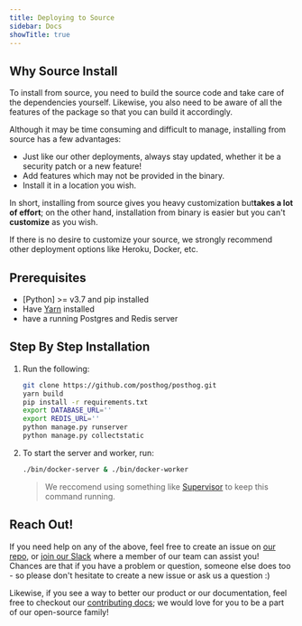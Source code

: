 ```yaml
---
title: Deploying to Source
sidebar: Docs
showTitle: true
---
```


## Why Source Install

To install from source, you need to build the source code and take care of the dependencies yourself. Likewise, you also need to be aware of all the features of the package so that you can build it accordingly.

Although it may be time consuming and difficult to manage, installing from source has a few advantages:

- Just like our other deployments, always stay updated, whether it be a security patch or a new feature!
- Add features which may not be provided in the binary.
- Install it in a location you wish.

In short, installing from source gives you heavy customization but**takes a lot of effort**; on the other hand, installation from binary is easier but you can't **customize** as you wish.

If there is no desire to customize your source, we strongly recommend other deployment options like Heroku, Docker, etc.

## Prerequisites

- [Python] >= v3.7 and pip installed
- Have [Yarn](https://classic.yarnpkg.com/en/docs/install/#mac-stable) installed
- have a running Postgres and Redis server

## Step By Step Installation

1. Run the following:

    ```bash
    git clone https://github.com/posthog/posthog.git
    yarn build
    pip install -r requirements.txt
    export DATABASE_URL=''
    export REDIS_URL=''
    python manage.py runserver
    python manage.py collectstatic
    ```

2. To start the server and worker, run:

    ```bash
    ./bin/docker-server & ./bin/docker-worker
    ```

    > We reccomend using something like [Supervisor](https://github.com/Supervisor/supervisor) to keep this command running.

## Reach Out!

If you need help on any of the above, feel free to create an issue on [our repo](https://github.com/PostHog/posthog), or [join our Slack](https://join.slack.com/t/posthogusers/shared_invite/enQtOTY0MzU5NjAwMDY3LTc2MWQ0OTZlNjhkODk3ZDI3NDVjMDE1YjgxY2I4ZjI4MzJhZmVmNjJkN2NmMGJmMzc2N2U3Yjc3ZjI5NGFlZDQ) where a member of our team can assist you! Chances are that if you have a problem or question, someone else does too - so please don't hesitate to create a new issue or ask us a question :)

Likewise, if you see a way to better our product or our documentation, feel free to checkout our [contributing docs](/docs/contributing); we would love for you to be a part of our open-source family!
